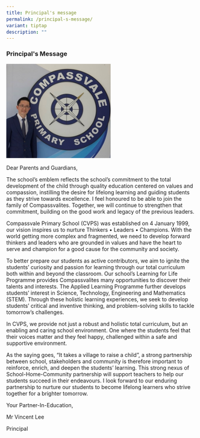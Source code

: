 ```yaml
---
title: Principal's message
permalink: /principal-s-message/
variant: tiptap
description: ""
---
```

<h3><strong>Principal's Message</strong></h3>
<p></p>
<div class="isomer-image-wrapper">
<img style="width: 55%;" height="auto" width="100%" alt="" src="/images/2024 Photos (SL &amp; SAC)/mr_lee1.jpg">
</div>
<p>Dear Parents and Guardians,</p>
<p>The school’s emblem reflects the school’s commitment to the total development
of the child through quality education centered on values and compassion,
instilling the desire for lifelong learning and guiding students as they
strive towards excellence. I feel honoured to be able to join the family
of Compassvalites. Together, we will continue to strengthen that commitment,
building on the good work and legacy of the previous leaders.</p>
<p>Compassvale Primary School (CVPS) was established on 4 January 1999, our
vision inspires us to nurture Thinkers • Leaders • Champions. With the
world getting more complex and fragmented, we need to develop forward thinkers
and leaders who are grounded in values and have the heart to serve and
champion for a good cause for the community and society.</p>
<p>To better prepare our students as active contributors, we aim to ignite
the students’ curiosity and passion for learning through our total curriculum
both within and beyond the classroom. Our school’s Learning for Life Programme
provides Compassvalites many opportunities to discover their talents and
interests. The Applied Learning Programme further develops students’ interest
in Science, Technology, Engineering and Mathematics (STEM). Through these
holistic learning experiences, we seek to develop students’ critical and
inventive thinking, and problem-solving skills to tackle tomorrow’s challenges.</p>
<p>In CVPS, we provide not just a robust and holistic total curriculum, but
an enabling and caring school environment. One where the students feel
that their voices matter and they feel happy, challenged within a safe
and supportive environment.</p>
<p>As the saying goes, “It takes a village to raise a child”, a strong partnership
between school, stakeholders and community is therefore important to reinforce,
enrich, and deepen the students’ learning. This strong nexus of School-Home-Community
partnership will support teachers to help our students succeed in their
endeavours. I look forward to our enduring partnership to nurture our students
to become lifelong learners who strive together for a brighter tomorrow.</p>
<p></p>
<p>Your Partner-In-Education,</p>
<p>Mr Vincent Lee</p>
<p>Principal</p>